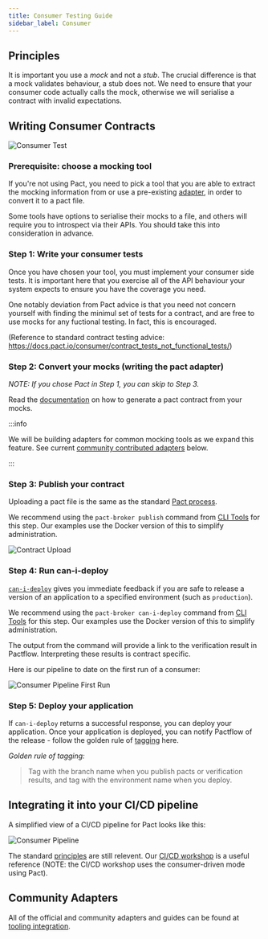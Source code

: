 ```yaml
---
title: Consumer Testing Guide
sidebar_label: Consumer
---
```


## Principles

It is important you use a _mock_ and not a _stub_. The crucial difference is that a mock validates behaviour, a stub does not. We need to ensure that your consumer code actually calls the mock, otherwise we will serialise a contract with invalid expectations.

## Writing Consumer Contracts

![Consumer Test](/workshops/bi-directional/1-bi-directional-consumer-testing-scope.png "Consumer Test")

### Prerequisite: choose a mocking tool

If you're not using Pact, you need to pick a tool that you are able to extract the mocking information from or use a pre-existing [adapter](#community-adapters), in order to convert it to a pact file.

Some tools have options to serialise their mocks to a file, and others will require you to introspect via their APIs. You should take this into consideration in advance.

### Step 1: Write your consumer tests

Once you have chosen your tool, you must implement your consumer side tests. It is important here that you exercise all of the API behaviour your system expects to ensure you have the coverage you need.

One notably deviation from Pact advice is that you need not concern yourself with finding the minimul set of tests for a contract, and are free to use mocks for any fuctional testing. In fact, this is encouraged.

(Reference to standard contract testing advice: https://docs.pact.io/consumer/contract_tests_not_functional_tests/)

### Step 2: Convert your mocks (writing the pact adapter)

_NOTE: If you chose Pact in Step 1, you can skip to Step 3._

Read the [documentation](./contracts/pact) on how to generate a pact contract from your mocks.

:::info

We will be building adapters for common mocking tools as we expand this feature. See current [community contributed adapters](#community-adapters) below.

:::

### Step 3: Publish your contract

Uploading a pact file is the same as the standard [Pact process](https://docs.pact.io/pact_broker/publishing_and_retrieving_pacts/).

We recommend using the `pact-broker publish` command from [CLI Tools](https://docs.pact.io/implementation_guides/cli/#distributions) for this step. Our examples use the Docker version of this to simplify administration.

![Contract Upload](/workshops/bi-directional/1-bi-directional-how_it_works_overview.png "Contract Upload")

### Step 4: Run can-i-deploy

[`can-i-deploy`](https://docs.pact.io/pact_broker/can_i_deploy/) gives you immediate feedback if you are safe to release a version of an application to a specified environment (such as `production`).

We recommend using the `pact-broker can-i-deploy` command from [CLI Tools](https://docs.pact.io/implementation_guides/cli/#distributions) for this step. Our examples use the Docker version of this to simplify administration.

The output from the command will provide a link to the verification result in Pactflow. Interpreting these results is contract specific.

Here is our pipeline to date on the first run of a consumer:

![Consumer Pipeline First Run](/workshops/bi-directional/2-bi-directional-consumer-pipeline-first-run.png "Consumer Pipeline First Run")

### Step 5: Deploy your application

If `can-i-deploy` returns a successful response, you can deploy your application. Once your application is deployed, you can notify Pactflow of the release - follow the golden rule of [tagging](https://docs.pact.io/pact_broker/tags/) here.

_Golden rule of tagging:_

> Tag with the branch name when you publish pacts or verification results, and tag with the environment name when you deploy.

## Integrating it into your CI/CD pipeline

A simplified view of a CI/CD pipeline for Pact looks like this:

![Consumer Pipeline](/workshops/bi-directional/3-bi-directional-consumer-pipeline-deployed.png "Consumer Pipeline")

The standard [principles](https://docs.pact.io/pact_nirvana) are still relevent. Our [CI/CD workshop](/docs/workshops/ci-cd) is a useful reference (NOTE: the CI/CD workshop uses the consumer-driven mode using Pact).

## Community Adapters

All of the official and community adapters and guides can be found at [tooling integration](/docs/bi-directional-contract-testing/tools).